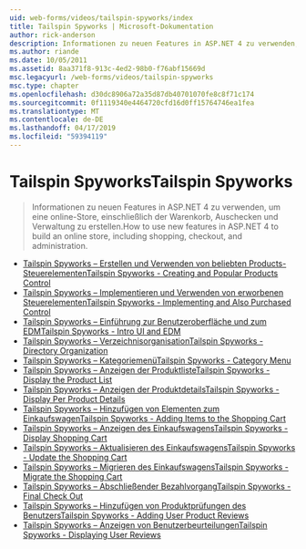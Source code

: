 ```yaml
---
uid: web-forms/videos/tailspin-spyworks/index
title: Tailspin Spyworks | Microsoft-Dokumentation
author: rick-anderson
description: Informationen zu neuen Features in ASP.NET 4 zu verwenden, um eine online-Store, einschließlich der Warenkorb, Auschecken und Verwaltung zu erstellen.
ms.author: riande
ms.date: 10/05/2011
ms.assetid: 8aa371f8-913c-4ed2-98b0-f76abf15669d
msc.legacyurl: /web-forms/videos/tailspin-spyworks
msc.type: chapter
ms.openlocfilehash: d30dc8906a72a35d87db40701070fe8c8f71c174
ms.sourcegitcommit: 0f1119340e4464720cfd16d0ff15764746ea1fea
ms.translationtype: MT
ms.contentlocale: de-DE
ms.lasthandoff: 04/17/2019
ms.locfileid: "59394119"
---
```

# <a name="tailspin-spyworks"></a><span data-ttu-id="5ed06-103">Tailspin Spyworks</span><span class="sxs-lookup"><span data-stu-id="5ed06-103">Tailspin Spyworks</span></span>

> <span data-ttu-id="5ed06-104">Informationen zu neuen Features in ASP.NET 4 zu verwenden, um eine online-Store, einschließlich der Warenkorb, Auschecken und Verwaltung zu erstellen.</span><span class="sxs-lookup"><span data-stu-id="5ed06-104">How to use new features in ASP.NET 4 to build an online store, including shopping, checkout, and administration.</span></span>


- [<span data-ttu-id="5ed06-105">Tailspin Spyworks – Erstellen und Verwenden von beliebten Products-Steuerelementen</span><span class="sxs-lookup"><span data-stu-id="5ed06-105">Tailspin Spyworks - Creating and Popular Products Control</span></span>](tailspin-spyworks-creating-and-using-the-popular-products-control.md)
- [<span data-ttu-id="5ed06-106">Tailspin Spyworks – Implementieren und Verwenden von erworbenen Steuerelementen</span><span class="sxs-lookup"><span data-stu-id="5ed06-106">Tailspin Spyworks - Implementing and Also Purchased Control</span></span>](tailspin-spyworks-implementing-and-using-the-also-purchased-control.md)
- [<span data-ttu-id="5ed06-107">Tailspin Spyworks – Einführung zur Benutzeroberfläche und zum EDM</span><span class="sxs-lookup"><span data-stu-id="5ed06-107">Tailspin Spyworks - Intro UI and EDM</span></span>](tailspin-spyworks-intro-ui-and-edm.md)
- [<span data-ttu-id="5ed06-108">Tailspin Spyworks – Verzeichnisorganisation</span><span class="sxs-lookup"><span data-stu-id="5ed06-108">Tailspin Spyworks - Directory Organization</span></span>](tailspin-spyworks-directory-organization.md)
- [<span data-ttu-id="5ed06-109">Tailspin Spyworks – Kategoriemenü</span><span class="sxs-lookup"><span data-stu-id="5ed06-109">Tailspin Spyworks - Category Menu</span></span>](tailspin-spyworks-category-menu.md)
- [<span data-ttu-id="5ed06-110">Tailspin Spyworks – Anzeigen der Produktliste</span><span class="sxs-lookup"><span data-stu-id="5ed06-110">Tailspin Spyworks - Display the Product List</span></span>](tailspin-spyworks-display-the-product-list.md)
- [<span data-ttu-id="5ed06-111">Tailspin Spyworks – Anzeigen der Produktdetails</span><span class="sxs-lookup"><span data-stu-id="5ed06-111">Tailspin Spyworks - Display Per Product Details</span></span>](tailspin-spyworks-display-per-product-details.md)
- [<span data-ttu-id="5ed06-112">Tailspin Spyworks – Hinzufügen von Elementen zum Einkaufswagen</span><span class="sxs-lookup"><span data-stu-id="5ed06-112">Tailspin Spyworks - Adding Items to the Shopping Cart</span></span>](tailspin-spyworks-adding-items-to-the-shopping-cart.md)
- [<span data-ttu-id="5ed06-113">Tailspin Spyworks – Anzeigen des Einkaufswagens</span><span class="sxs-lookup"><span data-stu-id="5ed06-113">Tailspin Spyworks - Display Shopping Cart</span></span>](tailspin-spyworks-display-shopping-cart.md)
- [<span data-ttu-id="5ed06-114">Tailspin Spyworks – Aktualisieren des Einkaufswagens</span><span class="sxs-lookup"><span data-stu-id="5ed06-114">Tailspin Spyworks - Update the Shopping Cart</span></span>](tailspin-spyworks-update-the-shopping-cart.md)
- [<span data-ttu-id="5ed06-115">Tailspin Spyworks – Migrieren des Einkaufswagens</span><span class="sxs-lookup"><span data-stu-id="5ed06-115">Tailspin Spyworks - Migrate the Shopping Cart</span></span>](tailspin-spyworks-migrate-the-shopping-cart.md)
- [<span data-ttu-id="5ed06-116">Tailspin Spyworks – Abschließender Bezahlvorgang</span><span class="sxs-lookup"><span data-stu-id="5ed06-116">Tailspin Spyworks - Final Check Out</span></span>](tailspin-spyworks-final-check-out.md)
- [<span data-ttu-id="5ed06-117">Tailspin Spyworks – Hinzufügen von Produktprüfungen des Benutzers</span><span class="sxs-lookup"><span data-stu-id="5ed06-117">Tailspin Spyworks - Adding User Product Reviews</span></span>](tailspin-spyworks-adding-user-product-reviews.md)
- [<span data-ttu-id="5ed06-118">Tailspin Spyworks – Anzeigen von Benutzerbeurteilungen</span><span class="sxs-lookup"><span data-stu-id="5ed06-118">Tailspin Spyworks - Displaying User Reviews</span></span>](tailspin-spyworks-displaying-user-reviews.md)
